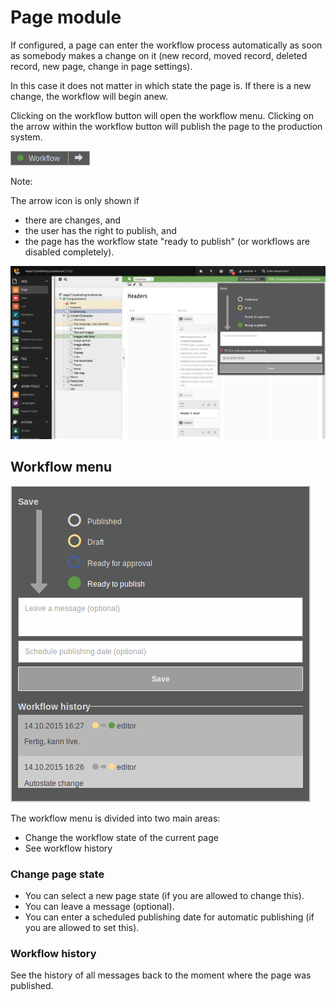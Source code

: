 # Page module

If configured, a page can enter the workflow process automatically as soon as somebody makes a change on it (new record, moved record, deleted record, new page, change in page settings).

In this case it does not matter in which state the page is. If there is a new change, the workflow will begin anew.

Clicking on the workflow button will open the workflow menu. Clicking on the arrow within the workflow button will publish the page to the production system.

![Workflow](_img/icon_workflow.png) 

Note:

The arrow icon is only shown if

* there are changes, and
* the user has the right to publish, and
* the page has the workflow state "ready to publish" (or workflows are disabled completely).

![Module Page Workflow](_img/module_page_workflow.png) 

## Workflow menu

![Workflow Container](_img/workflow_container.png) 

The workflow menu is divided into two main areas:

* Change the workflow state of the current page
* See workflow history

### Change page state

* You can select a new page state (if you are allowed to change this).
* You can leave a message (optional).
* You can enter a scheduled publishing date for automatic publishing (if you are allowed to set this).

### Workflow history

See the history of all messages back to the moment where the page was published.
